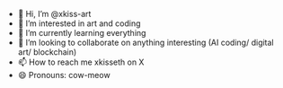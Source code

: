 - 👋 Hi, I’m @xkiss-art
- 👀 I’m interested in art and coding
- 🌱 I’m currently learning everything
- 💞️ I’m looking to collaborate on anything interesting (AI coding/ digital art/ blockchain)
- 📫 How to reach me xkisseth on X
- 😄 Pronouns: cow-meow

<!---
xkiss-art/xkiss-art is a ✨ special ✨ repository because its `README.md` (this file) appears on your GitHub profile.
You can click the Preview link to take a look at your changes.
--->
